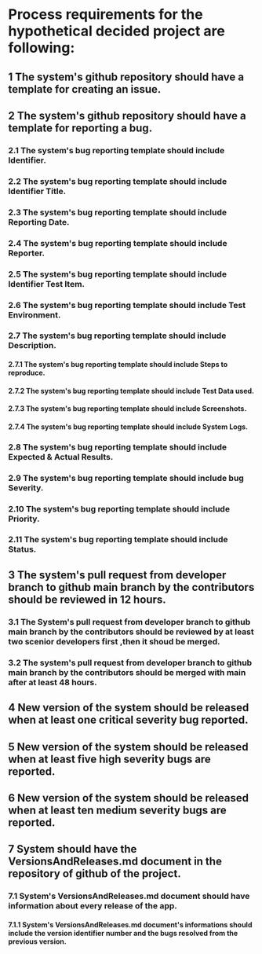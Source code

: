 # Process requirements for the hypothetical decided project are following:
## 1 The system's github repository should have a template for creating an issue.
## 2 The system's github repository should have a template for reporting a bug.
### 2.1 The system's bug reporting template should include Identifier.
### 2.2 The system's bug reporting template should include Identifier Title.
### 2.3 The system's bug reporting template should include Reporting Date.
### 2.4 The system's bug reporting template should include Reporter.
### 2.5 The system's bug reporting template should include Identifier Test Item.
### 2.6 The system's bug reporting template should include Test Environment.
### 2.7 The system's bug reporting template should include Description.
#### 2.7.1 The system's bug reporting template should include Steps to reproduce.
#### 2.7.2 The system's bug reporting template should include Test Data used.
#### 2.7.3 The system's bug reporting template should include Screenshots.
#### 2.7.4 The system's bug reporting template should include System Logs.  
### 2.8 The system's bug reporting template should include Expected & Actual Results.
### 2.9 The system's bug reporting template should include bug Severity.
### 2.10 The system's bug reporting template should include Priority.
### 2.11 The system's bug reporting template should include Status.  

## 3 The system's pull request from developer branch to github main branch by the contributors should be reviewed in 12 hours. 
### 3.1 The System's pull request from developer branch to github main branch by the contributors should be reviewed by at least two scenior developers first ,then it shoud be merged.
### 3.2 The system's pull request from developer branch to github main branch by the contributors should be merged with main after at least 48 hours.
## 4 New version of the system should be released when at least one critical severity bug reported.
## 5 New version of the system should be released when at least five high severity bugs are reported.
## 6 New version of the system should be released when at least ten medium severity bugs are reported.


## 7 System should have the VersionsAndReleases.md document in the repository of github of the project.
### 7.1 System's VersionsAndReleases.md document should have information about every release of the app.
#### 7.1.1 System's VersionsAndReleases.md document's informations should include the version identifier number and the bugs resolved from the previous version.
